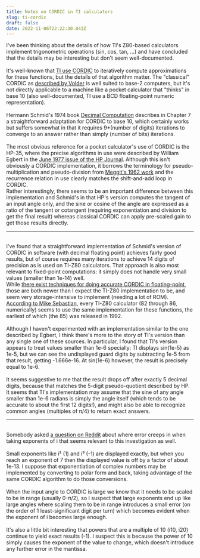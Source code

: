 ```yaml
---
title: Notes on CORDIC in TI calculators
slug: ti-cordic
draft: false
date: 2022-11-06T22:22:30.043Z
---
```

I've been thinking about the details of how TI's Z80-based calculators implement trigonometric operations (sin, cos, tan, ...) and have concluded that the details may be interesting but don't seem well-documented.\
\
It's well-known that [TI use CORDIC](https://education.ti.com/en/customer-support/knowledge-base/ti-83-84-plus-family/product-usage/11693) to iteratively compute approximations for these functions, but the details of that algorithm matter. The "classical" CORDIC as [described by Volder](https://doi.org/10.1109/AFIPS.1959.57) is well suited to base-2 computers, but it's not directly applicable to a machine like a pocket calculator that "thinks" in base 10 (also well-documented, TI use a BCD floating-point numeric representation).\
\
Hermann Schmid's 1974 book [Decimal Computation](https://archive.org/details/decimalcomputati0000schm/) describes in Chapter 7 a straightforward adaptation for CORDIC to base 10, which certainly works but suffers somewhat in that it requires 9*(number of digits) iterations to converge to an answer rather than simply (number of bits) iterations.\
\
The most obvious reference for a pocket calculator's use of CORDIC is the HP-35, where the precise algorithms in use were described by William Egbert in the [June 1977 issue of the HP Journal](http://hparchive.com/Journals/HPJ-1977-06.pdf#page=17). Although this isn't obviously a CORDIC implementation, it borrows the terminology for pseudo-multiplication and pseudo-division from [Meggit's 1962 work](https://doi.org/10.1147/rd.62.0210) and the recurrence relation in use clearly matches the shift-and-add loop in CORDIC.\
Rather interestingly, there seems to be an important difference between this implementation and Schmid's in that HP's version computes the tangent of an input angle only, and the sine or cosine of the angle are expressed as a ratio of the tangent or cotangent (requiring exponentiation and division to get the final result) whereas classical CORDIC can apply pre-scaled gain to get those results directly.

- - -

\
I've found that a straightforward implementation of Schmid's version of CORDIC in software (with decimal floating point) achieves fairly good results, but of course requires many iterations to achieve 14 digits of precision as is used on TI-Z80 calculators. That approach is also most relevant to fixed-point computations: it simply does not handle very small values (smaller than 1e-14) well.\
While [there exist techniques for doing accurate CORDIC in floating-point](https://doi.org/10.1109/ARITH.1993.378100), those are both newer than I expect the TI-Z80 implementation to be, and seem very storage-intensive to implement (needing a lot of ROM). [According to Mike Sebastian](http://www.rskey.org/~mwsebastian/miscprj/models.htm), every TI-Z80 calculator (82 through 86, numerically) seems to use the same implementation for these functions, the earliest of which (the 85) was released in 1992.\
\
Although I haven't experimented with an implementation similar to the one described by Egbert, I think there's more to the story of TI's version than any single one of these sources. In particular, I found that TI's version appears to treat values smaller than 1e-6 specially: TI displays sin(1e-5) as 1e-5, but we can see the undisplayed guard digits by subtracting 1e-5 from that result, getting -1.666e-16. At sin(1e-6) however, the result is precisely equal to 1e-6.\
\
It seems suggestive to me that the result drops off after exactly 5 decimal digits, because that matches the 5-digit pseudo-quotient described by HP. It seems that TI's implementation may assume that the sine of any angle smaller than 1e-6 radians is simply the angle itself (which tends to be accurate to about the first 12 digits!), and might also be able to recognize common angles (multiples of π/4) to return exact answers.

- - -

\
Somebody asked [a question on Reddit](https://www.reddit.com/r/TI_Calculators/comments/w5fs8a/powers_of_i_imaginary_not_quite_correct/) about where error creeps in when taking exponents of i that seems relevant to this investigation as well.\
\
Small exponents like i² (1) and i³ (-1) are displayed exactly, but when you reach an exponent of 7 then the displayed value is off by a factor of about 1e-13. I suppose that exponentiation of complex numbers may be implemented by converting to polar form and back, taking advantage of the same CORDIC algorithm to do those conversions.\
\
When the input angle to CORDIC is large we know that it needs to be scaled to be in range (usually 0-π/2), so I suspect that large exponents end up like large angles where scaling them to be in range introduces a small error (on the order of 1 least-significant digit per turn) which becomes evident when the exponent of i becomes large enough.\
\
It's also a little bit interesting that powers that are a multiple of 10 (i10, i20) continue to yield exact results (-1). I suspect this is because the power of 10 simply causes the exponent of the value to change, which doesn't introduce any further error in the mantissa.